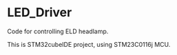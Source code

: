 # LED_Driver
Code for controlling ELD headlamp.

This is STM32cubeIDE project, using STM23C0116j MCU.
